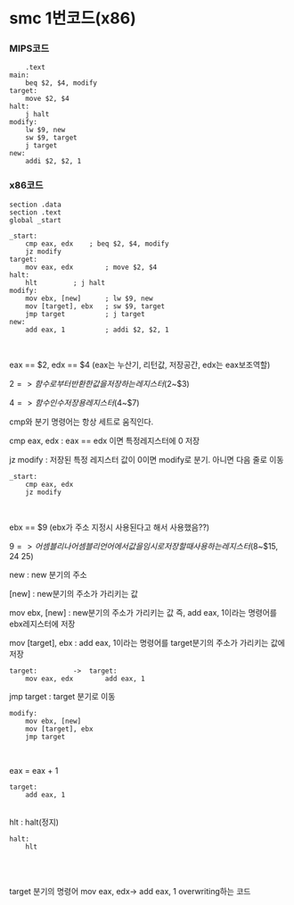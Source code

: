 # smc 1번코드(x86)

### MIPS코드

```assembly
	.text
main:	
	beq $2, $4, modify
target: 
	move $2, $4
halt:	
	j halt
modify: 
	lw $9, new
	sw $9, target
	j target
new:	
	addi $2, $2, 1
```

### x86코드

```assembly
section .data
section .text
global _start

_start:
    cmp eax, edx	; beq $2, $4, modify
    jz modify
target:
    mov eax, edx     	; move $2, $4
halt:
    hlt			; j halt
modify:
    mov ebx, [new]      ; lw $9, new
    mov [target], ebx	; sw $9, target
    jmp target        	; j target
new:
    add eax, 1        	; addi $2, $2, 1
```

</br>

eax == $2, edx == $4 (eax는 누산기, 리턴값, 저장공간, edx는 eax보조역할)

$2=> 함수로부터 반환한 값을 저장하는 레지스터 ($2~$3)

$4=> 함수 인수 저장용 레지스터 ($4~$7)

cmp와 분기 명령어는 항상 세트로 움직인다.

cmp eax, edx : eax == edx 이면 특정레지스터에 0 저장

jz modify : 저장된 특정 레지스터 값이 0이면 modify로 분기. 아니면 다음 줄로 이동

```assembly
_start:
    cmp eax, edx
    jz modify
```

</br>

ebx == $9 (ebx가 주소 지정시 사용된다고 해서 사용했음??)

$9=> 어셈블리나 어셈블리 언어에서 값을 임시로 저장할때 사용하는 레지스터 ($8~$15, $24~$25)

new : new 분기의 주소

[new] : new분기의 주소가 가리키는 값

mov ebx, [new] : new분기의 주소가 가리키는 값 즉, add eax, 1이라는  명령어를 ebx레지스터에 저장

mov [target], ebx : add eax, 1이라는 명령어를 target분기의 주소가 가리키는 값에 저장

```assembly
target:			->	target:
    mov eax, edx		add eax, 1
```

jmp target : target 분기로 이동

```assembly
modify:
    mov ebx, [new]      
    mov [target], ebx	
    jmp target        	
```

</br>

eax = eax + 1

```assembly
target:
    add eax, 1
```

</br>
hlt : halt(정지)

```assembly
halt:
    hlt
```

</br>

</br>

target 분기의 명령어 mov eax, edx-> add eax, 1 overwriting하는 코드
